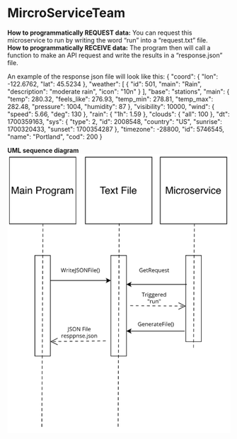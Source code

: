# MircroServiceTeam

**How to programmatically REQUEST data:**
You can request this microservice to run by writing the word “run” into a “request.txt” file.  
**How to programmatically RECEIVE data:**
The program then will call a function to make an API request and write the results in a “response.json” file.

An example of the response json file will look like this: 
{
    "coord": {
        "lon": -122.6762,
        "lat": 45.5234
    },
    "weather": [
        {
            "id": 501,
            "main": "Rain",
            "description": "moderate rain",
            "icon": "10n"
        }
    ],
    "base": "stations",
    "main": {
        "temp": 280.32,
        "feels_like": 276.93,
        "temp_min": 278.81,
        "temp_max": 282.48,
        "pressure": 1004,
        "humidity": 87
    },
    "visibility": 10000,
    "wind": {
        "speed": 5.66,
        "deg": 130
    },
    "rain": {
        "1h": 1.59
    },
    "clouds": {
        "all": 100
    },
    "dt": 1700359163,
    "sys": {
        "type": 2,
        "id": 2008548,
        "country": "US",
        "sunrise": 1700320433,
        "sunset": 1700354287
    },
    "timezone": -28800,
    "id": 5746545,
    "name": "Portland",
    "cod": 200
}

**UML sequence diagram**
![image](UML.png)

